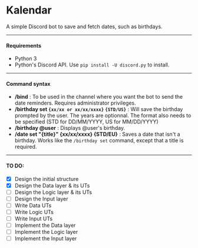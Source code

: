 # Kalendar
A simple Discord bot to save and fetch dates, such as birthdays.

------

#### Requirements
- Python 3
- Python's Discord API. Use `pip install -U discord.py` to install.

---

#### Command syntax
- **/bind** : To be used in the channel where you want the bot to send the date reminders. Requires administrator privileges.
- **/birthday set `{xx/xx or xx/xx/xxxx}` `{STD/US}`** : Will save the birthday prompted by the user. The years are optionnal. The format also needs to be specified (STD for DD/MM/YYYY, US for MM/DD/YYYY)
- **/birthday @user** : Displays @user's birthday.
- **/date set "{title}" {xx/xx/xxxx} {STD/EU}** : Saves a date that isn't a birthday. Works like the `/birthday set` command, except that a title is required.

---

#### TO DO:
- [X] Design the initial structure
- [X] Design the Data layer & its UTs
- [ ] Design the Logic layer & its UTs
- [ ] Design the Input layer
- [ ] Write Data UTs
- [ ] Write Logic UTs
- [ ] Write Input UTs
- [ ] Implement the Data layer
- [ ] Implement the Logic layer
- [ ] Implement the Input layer
